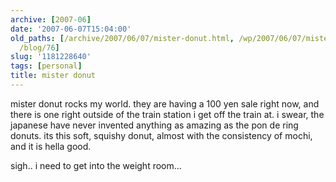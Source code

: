 ```yaml
---
archive: [2007-06]
date: '2007-06-07T15:04:00'
old_paths: [/archive/2007/06/07/mister-donut.html, /wp/2007/06/07/mister-donut/, /2007/06/07/mister-donut/,
  /blog/76]
slug: '1181228640'
tags: [personal]
title: mister donut
---
```


mister donut rocks my world. they are having a 100 yen sale right now, and
there is one right outside of the train station i get off the train at.
i swear, the japanese have never invented anything as amazing as the pon
de ring donuts. its this soft, squishy donut, almost with the consistency
of mochi, and it is hella good.

sigh.. i need to get into the weight room...

